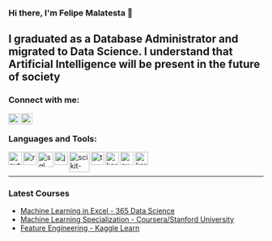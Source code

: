 ### Hi there, I'm Felipe Malatesta 👋

## I graduated as a Database Administrator and migrated to Data Science. I understand that Artificial Intelligence will be present in the future of society

### Connect with me:
[<img align="left"  width="22px" src="https://cdn.jsdelivr.net/npm/simple-icons@3.4.0/icons/linkedin.svg" />](https://www.linkedin.com/in/idfelipemalatesta/)

[<img align="left"  width="22px" src="https://user-images.githubusercontent.com/105217068/236034458-149b5c70-f96a-4feb-ab83-63b13f6b4541.svg" />](https://www.kaggle.com/felipemalatesta)

<br>

### Languages and Tools:
<img align="left"  alt="python" width="26px" src="https://github.com/idfelipemalatesta/idfelipemalatesta/assets/105217068/e69212e7-aa9f-4729-ad5c-d2d7bb977cf8"/>
<img align="left"  alt="r" width="26px" src="https://github.com/idfelipemalatesta/idfelipemalatesta/assets/105217068/62b81ad9-b230-496b-8e85-63151b1ab77c"/>
<img align="left"  alt="sql" width="30px" src="https://github.com/idfelipemalatesta/idfelipemalatesta/assets/105217068/6757d5e1-75da-4afa-9fb9-de753582e2c7"/>
<img align="left"  alt="jupyter" width="26px" src="https://github.com/idfelipemalatesta/idfelipemalatesta/assets/105217068/b0b9db7a-d772-4722-ad11-25ac5d390835"/>
<img align="left" alt="scikit-learn" width="40px" src="https://upload.wikimedia.org/wikipedia/commons/0/05/Scikit_learn_logo_small.svg"/>
<img align="left" alt="tensorflow" width="26px" src="https://github.com/idfelipemalatesta/idfelipemalatesta/assets/105217068/a49e128f-1615-498c-9ba7-c9603baaf3d2" />
<img align="left" alt="keras" width="26px" src="https://github.com/idfelipemalatesta/idfelipemalatesta/assets/105217068/a6aa0ec2-a045-432b-958f-5f19aa0263ba"/>
<img align="left" alt="excel" width="26px" src="https://github.com/idfelipemalatesta/idfelipemalatesta/assets/105217068/1347433d-c220-4586-8c73-89e9f4804265" />
<img align="left" alt="keras" width="26px" src="https://github.com/idfelipemalatesta/idfelipemalatesta/assets/105217068/eacf2ec9-da8a-4459-9627-79f916a3be03"/>

<br />
<br />


---

### Latest Courses
* [Machine Learning in Excel - 365 Data Science](https://365datascience.com/courses/machine-learning-in-python/)
* [Machine Learning Specialization - Coursera/Stanford University](https://www.coursera.org/specializations/machine-learning-introduction)
* [Feature Engineering - Kaggle Learn](https://www.kaggle.com/learn/feature-engineering)









